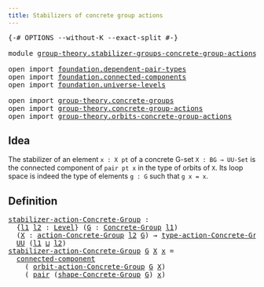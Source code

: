 ```yaml
---
title: Stabilizers of concrete group actions
---
```


<pre class="Agda"><a id="63" class="Symbol">{-#</a> <a id="67" class="Keyword">OPTIONS</a> <a id="75" class="Pragma">--without-K</a> <a id="87" class="Pragma">--exact-split</a> <a id="101" class="Symbol">#-}</a>

<a id="106" class="Keyword">module</a> <a id="113" href="group-theory.stabilizer-groups-concrete-group-actions.html" class="Module">group-theory.stabilizer-groups-concrete-group-actions</a> <a id="167" class="Keyword">where</a>

<a id="174" class="Keyword">open</a> <a id="179" class="Keyword">import</a> <a id="186" href="foundation.dependent-pair-types.html" class="Module">foundation.dependent-pair-types</a>
<a id="218" class="Keyword">open</a> <a id="223" class="Keyword">import</a> <a id="230" href="foundation.connected-components.html" class="Module">foundation.connected-components</a>
<a id="262" class="Keyword">open</a> <a id="267" class="Keyword">import</a> <a id="274" href="foundation.universe-levels.html" class="Module">foundation.universe-levels</a>

<a id="302" class="Keyword">open</a> <a id="307" class="Keyword">import</a> <a id="314" href="group-theory.concrete-groups.html" class="Module">group-theory.concrete-groups</a>
<a id="343" class="Keyword">open</a> <a id="348" class="Keyword">import</a> <a id="355" href="group-theory.concrete-group-actions.html" class="Module">group-theory.concrete-group-actions</a>
<a id="391" class="Keyword">open</a> <a id="396" class="Keyword">import</a> <a id="403" href="group-theory.orbits-concrete-group-actions.html" class="Module">group-theory.orbits-concrete-group-actions</a>
</pre>
## Idea

The stabilizer of an element `x : X pt` of a concrete G-set `X : BG → UU-Set` is the connected component of `pair pt x` in the type of orbits of `X`. Its loop space is indeed the type of elements `g : G` such that `g x = x`.

## Definition

<pre class="Agda"><a id="stabilizer-action-Concrete-Group"></a><a id="709" href="group-theory.stabilizer-groups-concrete-group-actions.html#709" class="Function">stabilizer-action-Concrete-Group</a> <a id="742" class="Symbol">:</a>
  <a id="746" class="Symbol">{</a><a id="747" href="group-theory.stabilizer-groups-concrete-group-actions.html#747" class="Bound">l1</a> <a id="750" href="group-theory.stabilizer-groups-concrete-group-actions.html#750" class="Bound">l2</a> <a id="753" class="Symbol">:</a> <a id="755" href="Agda.Primitive.html#597" class="Postulate">Level</a><a id="760" class="Symbol">}</a> <a id="762" class="Symbol">(</a><a id="763" href="group-theory.stabilizer-groups-concrete-group-actions.html#763" class="Bound">G</a> <a id="765" class="Symbol">:</a> <a id="767" href="group-theory.concrete-groups.html#2028" class="Function">Concrete-Group</a> <a id="782" href="group-theory.stabilizer-groups-concrete-group-actions.html#747" class="Bound">l1</a><a id="784" class="Symbol">)</a>
  <a id="788" class="Symbol">(</a><a id="789" href="group-theory.stabilizer-groups-concrete-group-actions.html#789" class="Bound">X</a> <a id="791" class="Symbol">:</a> <a id="793" href="group-theory.concrete-group-actions.html#807" class="Function">action-Concrete-Group</a> <a id="815" href="group-theory.stabilizer-groups-concrete-group-actions.html#750" class="Bound">l2</a> <a id="818" href="group-theory.stabilizer-groups-concrete-group-actions.html#763" class="Bound">G</a><a id="819" class="Symbol">)</a> <a id="821" class="Symbol">→</a> <a id="823" href="group-theory.concrete-group-actions.html#1115" class="Function">type-action-Concrete-Group</a> <a id="850" href="group-theory.stabilizer-groups-concrete-group-actions.html#763" class="Bound">G</a> <a id="852" href="group-theory.stabilizer-groups-concrete-group-actions.html#789" class="Bound">X</a> <a id="854" class="Symbol">→</a>
  <a id="858" href="foundation-core.universe-levels.html#235" class="Primitive">UU</a> <a id="861" class="Symbol">(</a><a id="862" href="group-theory.stabilizer-groups-concrete-group-actions.html#747" class="Bound">l1</a> <a id="865" href="Agda.Primitive.html#810" class="Primitive Operator">⊔</a> <a id="867" href="group-theory.stabilizer-groups-concrete-group-actions.html#750" class="Bound">l2</a><a id="869" class="Symbol">)</a>
<a id="871" href="group-theory.stabilizer-groups-concrete-group-actions.html#709" class="Function">stabilizer-action-Concrete-Group</a> <a id="904" href="group-theory.stabilizer-groups-concrete-group-actions.html#904" class="Bound">G</a> <a id="906" href="group-theory.stabilizer-groups-concrete-group-actions.html#906" class="Bound">X</a> <a id="908" href="group-theory.stabilizer-groups-concrete-group-actions.html#908" class="Bound">x</a> <a id="910" class="Symbol">=</a>
  <a id="914" href="foundation.connected-components.html#1098" class="Function">connected-component</a>
    <a id="938" class="Symbol">(</a> <a id="940" href="group-theory.orbits-concrete-group-actions.html#420" class="Function">orbit-action-Concrete-Group</a> <a id="968" href="group-theory.stabilizer-groups-concrete-group-actions.html#904" class="Bound">G</a> <a id="970" href="group-theory.stabilizer-groups-concrete-group-actions.html#906" class="Bound">X</a><a id="971" class="Symbol">)</a>
    <a id="977" class="Symbol">(</a> <a id="979" href="foundation-core.dependent-pair-types.html#588" class="InductiveConstructor">pair</a> <a id="984" class="Symbol">(</a><a id="985" href="group-theory.concrete-groups.html#2559" class="Function">shape-Concrete-Group</a> <a id="1006" href="group-theory.stabilizer-groups-concrete-group-actions.html#904" class="Bound">G</a><a id="1007" class="Symbol">)</a> <a id="1009" href="group-theory.stabilizer-groups-concrete-group-actions.html#908" class="Bound">x</a><a id="1010" class="Symbol">)</a>
</pre>